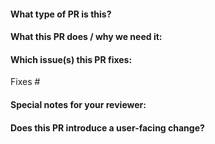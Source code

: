 <!--  Thanks for sending a pull request!  Here are some tips for you:
1. 如果这是你的第一次，请阅读我们的贡献指南：<https://github.com/halo-dev/halo/blob/master/CONTRIBUTING.md>。
1. If this is your first time, please read our contributor guidelines: <https://github.com/halo-dev/halo/blob/master/CONTRIBUTING.md>.
2. 请根据你解决问题的类型为 Pull Request 添加合适的标签。
2. Please label this pull request according to what type of issue you are addressing, especially if this is a release targeted pull request.
3. 请确保你已经添加并运行了适当的测试。
3. Ensure you have added or ran the appropriate tests for your PR.
-->

#### What type of PR is this?

<!--
添加其中一个类别：
Add one of the following kinds:

/kind bug
/kind cleanup
/kind documentation
/kind feature
/kind optimization

适当添加其中一个或多个类别（可选）：
Optionally add one or more of the following kinds if applicable:

/kind api-change
/kind deprecation
/kind failing-test
/kind flake
/kind regression
-->

#### What this PR does / why we need it:

#### Which issue(s) this PR fixes:

<!--
PR 合并时自动关闭 issue。
Automatically closes linked issue when PR is merged.

用法：`Fixes #<issue 号>`，或者 `Fixes (粘贴 issue 完整链接)`
Usage: `Fixes #<issue number>`, or `Fixes (paste link of issue)`.
-->
Fixes #

#### Special notes for your reviewer:

#### Does this PR introduce a user-facing change?

<!--
如果当前 Pull Request 的修改不会造成用户侧的任何变更，在 `release-note` 代码块儿中填写 `NONE`。
否则请填写用户侧能够理解的 Release Note。如果当前 Pull Request 包含破坏性更新（Break Change），
Release Note 需要以 `action required` 开头。
If no, just write "NONE" in the release-note block below.
If yes, a release note is required:
Enter your extended release note in the block below. If the PR requires additional action from users switching to the new release, include the string "action required".
-->

```release-note
```


